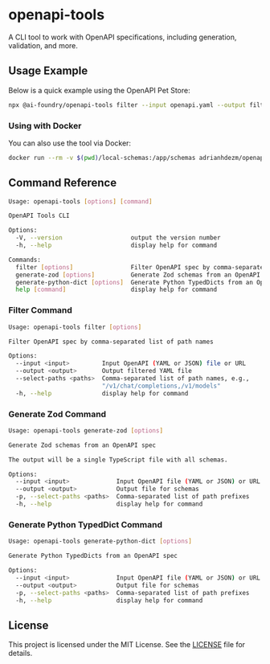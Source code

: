 # openapi-tools

A CLI tool to work with OpenAPI specifications, including generation, validation, and more.

## Usage Example

Below is a quick example using the OpenAPI Pet Store:

```bash
npx @ai-foundry/openapi-tools filter --input openapi.yaml --output filtered.yaml --select-paths "/pet/{petId}"
```

### Using with Docker

You can also use the tool via Docker:

```bash
docker run --rm -v $(pwd)/local-schemas:/app/schemas adrianhdezm/openapi-tools filter --input ./schemas/openapi.yaml --output ./schemas/filtered.yaml --select-paths "/pet/{petId}"
```

## Command Reference

```bash
Usage: openapi-tools [options] [command]

OpenAPI Tools CLI

Options:
  -V, --version                   output the version number
  -h, --help                      display help for command

Commands:
  filter [options]                Filter OpenAPI spec by comma-separated list of path names
  generate-zod [options]          Generate Zod schemas from an OpenAPI spec
  generate-python-dict [options]  Generate Python TypedDicts from an OpenAPI spec
  help [command]                  display help for command
```

### Filter Command

```bash
Usage: openapi-tools filter [options]

Filter OpenAPI spec by comma-separated list of path names

Options:
  --input <input>         Input OpenAPI (YAML or JSON) file or URL
  --output <output>       Output filtered YAML file
  --select-paths <paths>  Comma-separated list of path names, e.g.,
                          "/v1/chat/completions,/v1/models"
  -h, --help              display help for command
```

### Generate Zod Command

```bash
Usage: openapi-tools generate-zod [options]

Generate Zod schemas from an OpenAPI spec

The output will be a single TypeScript file with all schemas.

Options:
  --input <input>             Input OpenAPI file (YAML or JSON) or URL
  --output <output>           Output file for schemas
  -p, --select-paths <paths>  Comma-separated list of path prefixes
  -h, --help                  display help for command
```

### Generate Python TypedDict Command

```bash
Usage: openapi-tools generate-python-dict [options]

Generate Python TypedDicts from an OpenAPI spec

Options:
  --input <input>             Input OpenAPI file (YAML or JSON) or URL
  --output <output>           Output file for schemas
  -p, --select-paths <paths>  Comma-separated list of path prefixes
  -h, --help                  display help for command
```

## License

This project is licensed under the MIT License. See the [LICENSE](LICENSE) file for details.
